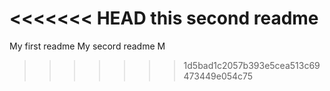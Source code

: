 <<<<<<< HEAD
this second readme
=======
My first readme
My secord readme M
>>>>>>> 1d5bad1c2057b393e5cea513c69473449e054c75
